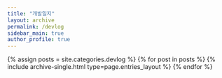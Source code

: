 ```yaml
--- 
title: "개발일지"
layout: archive
permalink: /devlog
sidebar_main: true
author_profile: true
---
```


{% assign posts = site.categories.devlog %}
{% for post in posts %} {% include archive-single.html type=page.entries_layout %} {% endfor %}
